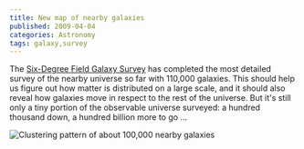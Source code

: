 ```yaml
---
title: New map of nearby galaxies
published: 2009-04-04
categories: Astronomy
tags: galaxy,survey
---
```


The <a href="http://www.6dfgs.net/">Six-Degree Field Galaxy Survey</a> has completed the
most detailed survey of the nearby universe so far with 110,000 galaxies.  This should
help us figure out how matter is distributed on a large scale, and it should also reveal
how galaxies move in respect to the rest of the universe.  But it's still only a tiny
portion of the observable universe surveyed: a hundred thousand down, a hundred billion
more to go ...

![Clustering pattern of about 100,000 nearby galaxies](survey.jpg)
